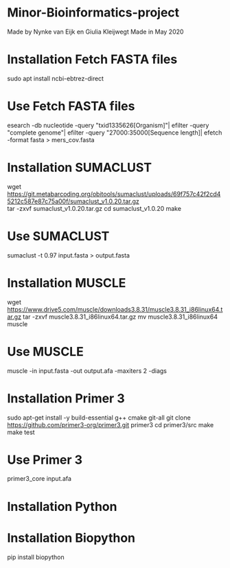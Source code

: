 # Minor-Bioinformatics-project
Made by Nynke van Eijk en Giulia Kleijwegt
Made in May 2020


# Installation Fetch FASTA files
sudo apt install ncbi-ebtrez-direct
# Use Fetch FASTA files
esearch -db nucleotide -query "txid1335626[Organism]"| efilter -query "complete genome"| efilter -query "27000:35000[Sequence length]| efetch -format fasta > mers_cov.fasta

# Installation SUMACLUST
wget https://git.metabarcoding.org/obitools/sumaclust/uploads/69f757c42f2cd45212c587e87c75a00f/sumaclust_v1.0.20.tar.gz  
tar -zxvf sumaclust_v1.0.20.tar.gz
cd sumaclust_v1.0.20
make
# Use SUMACLUST
sumaclust -t 0.97 input.fasta > output.fasta

# Installation MUSCLE
wget https://www.drive5.com/muscle/downloads3.8.31/muscle3.8.31_i86linux64.tar.gz 
tar -zxvf muscle3.8.31_i86linux64.tar.gz
mv muscle3.8.31_i86linux64 muscle
# Use MUSCLE
muscle -in input.fasta -out output.afa -maxiters 2 -diags

# Installation Primer 3
sudo apt-get install -y build-essential g++ cmake git-all
git clone https://github.com/primer3-org/primer3.git primer3
cd primer3/src
make
make test
# Use Primer 3
primer3_core input.afa

# Installation Python

# Installation Biopython
pip install biopython


